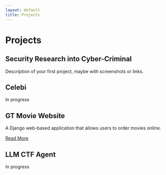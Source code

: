 ```yaml
---
layout: default
title: Projects
---
```


# Projects

## Security Research into Cyber-Criminal
Description of your first project, maybe with screenshots or links.  



## Celebi
In progress



## GT Movie Website
A Django web-based application that allows users to order movies online.
<div style="margin-top:15px;">
  <a href="{{ '/projects/gt-movie-website/' | relative_url }}">Read More</a>
</div>


## LLM CTF Agent
In progress




